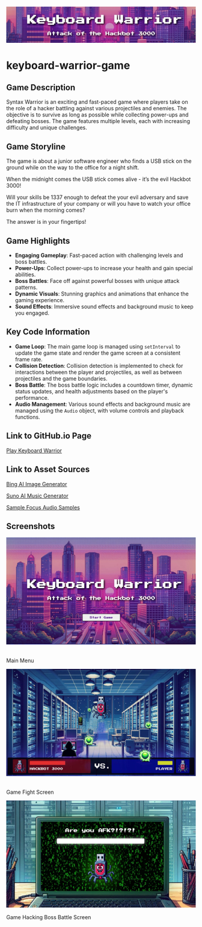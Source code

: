 ![Title](./README/Title.jpeg)

# keyboard-warrior-game

## Game Description

Syntax Warrior is an exciting and fast-paced game where players take on the role of a hacker battling against various projectiles and enemies. The objective is to survive as long as possible while collecting power-ups and defeating bosses. The game features multiple levels, each with increasing difficulty and unique challenges.

## Game Storyline

The game is about a junior software engineer who finds a USB stick on the ground while on the way to the office for a night shift.

When the midnight comes the USB stick comes alive - it’s the evil Hackbot 3000!

Will your skills be 1337 enough to defeat the your evil adversary and save the IT infrastructure of your company or will you have to watch your office burn when the morning comes?

The answer is in your fingertips!

## Game Highlights

- **Engaging Gameplay**: Fast-paced action with challenging levels and boss battles.
- **Power-Ups**: Collect power-ups to increase your health and gain special abilities.
- **Boss Battles**: Face off against powerful bosses with unique attack patterns.
- **Dynamic Visuals**: Stunning graphics and animations that enhance the gaming experience.
- **Sound Effects**: Immersive sound effects and background music to keep you engaged.

## Key Code Information

- **Game Loop**: The main game loop is managed using `setInterval` to update the game state and render the game screen at a consistent frame rate.
- **Collision Detection**: Collision detection is implemented to check for interactions between the player and projectiles, as well as between projectiles and the game boundaries.
- **Boss Battle**: The boss battle logic includes a countdown timer, dynamic status updates, and health adjustments based on the player's performance.
- **Audio Management**: Various sound effects and background music are managed using the `Audio` object, with volume controls and playback functions.

## Link to GitHub.io Page

[Play Keyboard Warrior](https://hesersu.github.io/syntax-warrior-game)

## Link to Asset Sources

[Bing AI Image Generator](https://www.bing.com/images/create)

[Suno AI Music Generator](https://suno.com/)

[Sample Focus Audio Samples](https://samplefocus.com/)

## Screenshots

<img src="./README/Screenshot1.jpeg" alt="Screenshot 1" width="650"/>
&ensp;
<p>Main Menu</p>
<img src="./README/Screenshot2.jpeg" alt="Screenshot 2" width="650"/>
&ensp;
<p>Game Fight Screen</p>
<img src="./README/Screenshot3.jpeg" alt="Screenshot 3" width="650"/>
<p>Game Hacking Boss Battle Screen</p>
&ensp;
